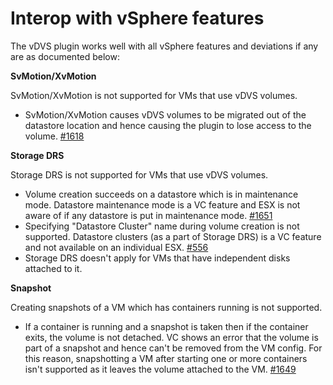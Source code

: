 # Interop with vSphere features

The vDVS plugin works well with all vSphere features and deviations if any are as documented below:

**SvMotion/XvMotion**

SvMotion/XvMotion is not supported for VMs that use vDVS volumes.

- SvMotion/XvMotion causes vDVS volumes to be migrated out of the datastore location and hence causing the plugin to lose access to the volume. [#1618](https://github.com/vmware/docker-volume-vsphere/issues/1618)

**Storage DRS**

Storage DRS is not supported for VMs that use vDVS volumes.

- Volume creation succeeds on a datastore which is in maintenance mode. Datastore maintenance mode is a VC feature and ESX is not aware of if any datastore is put in maintenance mode. [#1651](https://github.com/vmware/docker-volume-vsphere/issues/1651)
- Specifying "Datastore Cluster" name during volume creation is not supported. Datastore clusters (as a part of Storage DRS) is a VC feature and not available on an individual ESX. [#556](https://github.com/vmware/docker-volume-vsphere/issues/556)
- Storage DRS doesn't apply for VMs that have independent disks attached to it.

**Snapshot**

Creating snapshots of a VM which has containers running is not supported.

- If a container is running and a snapshot is taken then if the container exits, the volume is not detached. VC shows an error that the volume is part of a snapshot and hence can't be removed from the VM config. For this reason, snapshotting a VM after starting one or more containers isn't supported as it leaves the volume attached to the VM. [#1649](https://github.com/vmware/docker-volume-vsphere/issues/1649)